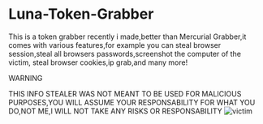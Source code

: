 # Luna-Token-Grabber

This is a token grabber recently i made,better than Mercurial Grabber,it comes with various features,for example you can steal browser session,steal all browsers passwords,screenshot the computer of the victim,
steal browser cookies,ip grab,and many more!

WARNING

THIS INFO STEALER WAS NOT MEANT TO BE USED FOR MALICIOUS PURPOSES,YOU WILL ASSUME YOUR RESPONSABILITY FOR WHAT YOU DO,NOT ME,I WILL NOT TAKE ANY RISKS OR RESPONSABILITY
![victim](https://github.com/user-attachments/assets/e94e1b0d-937c-4dc4-a957-2aac947e3955)
